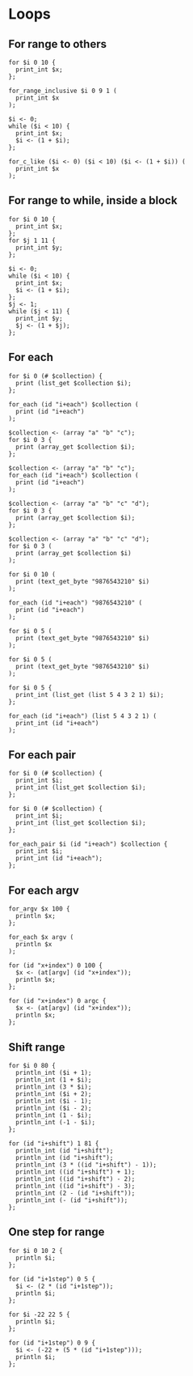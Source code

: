 # Loops

## For range to others

```polygolf
for $i 0 10 {
  print_int $x;
};
```

```polygolf loops.forRangeToForRangeInclusive()
for_range_inclusive $i 0 9 1 (
  print_int $x
);
```

```polygolf loops.forRangeToWhile
$i <- 0;
while ($i < 10) {
  print_int $x;
  $i <- (1 + $i);
};
```

```polygolf loops.forRangeToForCLike
for_c_like ($i <- 0) ($i < 10) ($i <- (1 + $i)) (
  print_int $x
);
```

## For range to while, inside a block

```polygolf
for $i 0 10 {
  print_int $x;
};
for $j 1 11 {
  print_int $y;
};
```

```polygolf loops.forRangeToWhile
$i <- 0;
while ($i < 10) {
  print_int $x;
  $i <- (1 + $i);
};
$j <- 1;
while ($j < 11) {
  print_int $y;
  $j <- (1 + $j);
};
```

## For each

```polygolf
for $i 0 (# $collection) {
  print (list_get $collection $i);
};
```

```polygolf loops.forRangeToForEach("at[List]")
for_each (id "i+each") $collection (
  print (id "i+each")
);
```

```polygolf
$collection <- (array "a" "b" "c");
for $i 0 3 {
  print (array_get $collection $i);
};
```

```polygolf loops.forRangeToForEach("at[Array]")
$collection <- (array "a" "b" "c");
for_each (id "i+each") $collection (
  print (id "i+each")
);
```

```polygolf
$collection <- (array "a" "b" "c" "d");
for $i 0 3 {
  print (array_get $collection $i);
};
```

```polygolf loops.forRangeToForEach("at[Array]")
$collection <- (array "a" "b" "c" "d");
for $i 0 3 (
  print (array_get $collection $i)
);
```

```polygolf
for $i 0 10 (
  print (text_get_byte "9876543210" $i)
);
```

```polygolf loops.forRangeToForEach("at[byte]")
for_each (id "i+each") "9876543210" (
  print (id "i+each")
);
```

```polygolf
for $i 0 5 (
  print (text_get_byte "9876543210" $i)
);
```

```polygolf loops.forRangeToForEach("at[byte]")
for $i 0 5 (
  print (text_get_byte "9876543210" $i)
);
```

```polygolf
for $i 0 5 {
  print_int (list_get (list 5 4 3 2 1) $i);
};
```

```polygolf loops.forRangeToForEach("at[List]")
for_each (id "i+each") (list 5 4 3 2 1) (
  print_int (id "i+each")
);
```

## For each pair

```polygolf
for $i 0 (# $collection) {
  print_int $i;
  print_int (list_get $collection $i);
};
```

```polygolf loops.forRangeToForEach("at[List]")
for $i 0 (# $collection) {
  print_int $i;
  print_int (list_get $collection $i);
};
```

```polygolf loops.forRangeToForEachPair
for_each_pair $i (id "i+each") $collection {
  print_int $i;
  print_int (id "i+each");
};
```

## For each argv

```polygolf
for_argv $x 100 {
  println $x;
};
```

```polygolf loops.forArgvToForEach
for_each $x argv (
  println $x
);
```

```polygolf loops.forArgvToForRange()
for (id "x+index") 0 100 {
  $x <- (at[argv] (id "x+index"));
  println $x;
};
```

```polygolf loops.forArgvToForRange(false)
for (id "x+index") 0 argc {
  $x <- (at[argv] (id "x+index"));
  println $x;
};
```

## Shift range

```polygolf
for $i 0 80 {
  println_int ($i + 1);
  println_int (1 + $i);
  println_int (3 * $i);
  println_int ($i + 2);
  println_int ($i - 1);
  println_int ($i - 2);
  println_int (1 - $i);
  println_int (-1 - $i);
};
```

```polygolf loops.shiftRangeOneUp
for (id "i+shift") 1 81 {
  println_int (id "i+shift");
  println_int (id "i+shift");
  println_int (3 * ((id "i+shift") - 1));
  println_int ((id "i+shift") + 1);
  println_int ((id "i+shift") - 2);
  println_int ((id "i+shift") - 3);
  println_int (2 - (id "i+shift"));
  println_int (- (id "i+shift"));
};
```

## One step for range

```polygolf
for $i 0 10 2 {
  println $i;
};
```

```polygolf loops.forRangeToForRangeOneStep
for (id "i+1step") 0 5 {
  $i <- (2 * (id "i+1step"));
  println $i;
};
```

```polygolf
for $i -22 22 5 {
  println $i;
};
```

```polygolf loops.forRangeToForRangeOneStep
for (id "i+1step") 0 9 {
  $i <- (-22 + (5 * (id "i+1step")));
  println $i;
};
```
